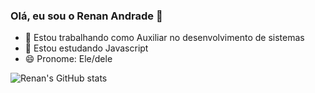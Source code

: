 ### Olá, eu sou o Renan Andrade 🖖

- 🔭 Estou trabalhando como Auxiliar no desenvolvimento de sistemas
- 🌱 Estou estudando Javascript
- 😄 Pronome: Ele/dele

![Renan's GitHub stats](https://github-readme-stats.vercel.app/api?username=renanandradebr&show_icons=true&theme=dark)

